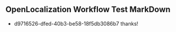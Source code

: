 ## OpenLocalization Workflow Test MarkDown
* d9716526-dfed-40b3-be58-18f5db3086b7 thanks!

<!--HONumber=Aug16_HO5-->


